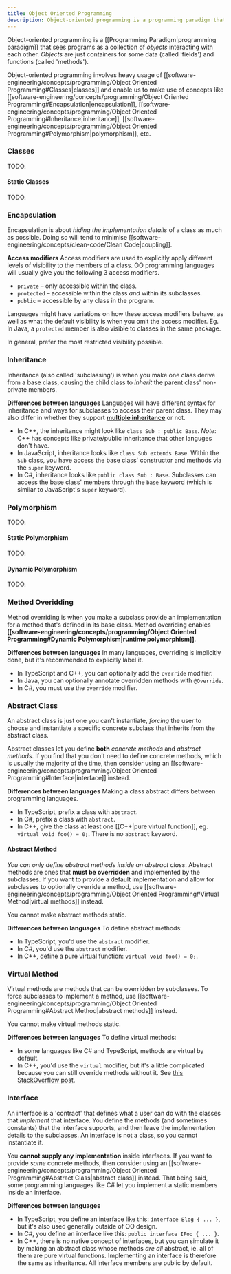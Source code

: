 ```yaml
---
title: Object Oriented Programming
description: Object-oriented programming is a programming paradigm that sees programs as a collection of objects interacting with each other.
---
```

Object-oriented programming is a [[Programming Paradigm|programming paradigm]] that sees programs as a collection of *objects* interacting with each other. *Objects* are just containers for some data (called 'fields') and functions (called 'methods').

Object-oriented programming involves heavy usage of [[software-engineering/concepts/programming/Object Oriented Programming#Classes|classes]] and enable us to make use of concepts like [[software-engineering/concepts/programming/Object Oriented Programming#Encapsulation|encapsulation]], [[software-engineering/concepts/programming/Object Oriented Programming#Inheritance|inheritance]], [[software-engineering/concepts/programming/Object Oriented Programming#Polymorphism|polymorphism]], etc.

### Classes
TODO.

#### Static Classes
TODO.

### Encapsulation
Encapsulation is about *hiding the implementation details* of a class as much as possible. Doing so will tend to minimise [[software-engineering/concepts/clean-code/Clean Code|coupling]].

**Access modifiers**
Access modifiers are used to explicitly apply different levels of visibility to the members of a class. OO programming languages will usually give you the following 3 access modifiers.
- `private` – only accessible within the class.
- `protected` – accessible within the class *and* within its subclasses.
- `public` – accessible by any class in the program.

Languages might have variations on how these access modifiers behave, as well as what the default visibility is when you omit the access modifier. Eg. In Java, a `protected` member is also visible to classes in the same package. 

In general, prefer the most restricted visibility possible.

### Inheritance
Inheritance (also called 'subclassing') is when you make one class derive from a base class, causing the child class to *inherit* the parent class' non-private members.

**Differences between languages**
Languages will have different syntax for inheritance and ways for subclasses to access their parent class. They may also differ in whether they support [**multiple inheritance**](https://en.wikipedia.org/wiki/Multiple_inheritance) or not.
- In C++, the inheritance might look like `class Sub : public Base`. *Note*: C++ has concepts like private/public inheritance that other languges don't have.
- In JavaScript, inheritance looks like `class Sub extends Base`. Within the `Sub` class, you have access the base class' constructor and methods via the `super` keyword.
- In C#, inheritance looks like `public class Sub : Base`. Subclasses can access the base class' members through the `base` keyword (which is similar to JavaScript's `super` keyword).

### Polymorphism
TODO.

#### Static Polymorphism
TODO.

#### Dynamic Polymorphism
TODO.

### Method Overidding
Method overriding is when you make a subclass provide an implementation for a method that's defined in its base class. Method overriding enables **[[software-engineering/concepts/programming/Object Oriented Programming#Dynamic Polymorphism|runtime polymorphism]]**.

**Differences between languages**
In many languages, overriding is implicitly done, but it's recommended to explicitly label it.
- In TypeScript and C++, you can optionally add the `override` modifier.
- In Java, you can optionally annotate overridden methods with `@Override`.
- In C#, you must use the `override` modifier.

### Abstract Class
An abstract class is just one you can't instantiate, *forcing* the user to choose and instantiate a specific concrete subclass that inherits from the abstract class. 

Abstract classes let you define **both** *concrete methods* and *abstract methods*. If you find that you don't need to define concrete methods, which is usually the majority of the time, then consider using an [[software-engineering/concepts/programming/Object Oriented Programming#Interface|interface]] instead.

**Differences between languages**
Making a class abstract differs between programming languages.
- In TypeScript, prefix a class with `abstract`.
- In C#, prefix a class with `abstract`.
- In C++, give the class at least one [[C++|pure virtual function]], eg. `virtual void foo() = 0;`. There is no `abstract` keyword.

#### Abstract Method
*You can only define abstract methods inside an abstract class*. Abstract methods are ones that **must be overridden** and implemented by the subclasses. If you want to provide a default implementation and allow for subclasses to optionally override a method, use [[software-engineering/concepts/programming/Object Oriented Programming#Virtual Method|virtual methods]] instead.

You cannot make abstract methods static.

**Differences between languages**
To define abstract methods:
- In TypeScript, you'd use the `abstract` modifier.
- In C#, you'd use the `abstract` modifier.
- In C++, define a pure virtual function: `virtual void foo() = 0;`.

### Virtual Method
Virtual methods are methods that can be overridden by subclasses. To force subclasses to implement a method, use [[software-engineering/concepts/programming/Object Oriented Programming#Abstract Method|abstract methods]] instead.

You cannot make virtual methods static.

**Differences between languages**
To define virtual methods:
- In some languages like C# and TypeScript, methods are virtual by default.
- In C++, you'd use the `virtual` modifier, but it's a little complicated because you can still override methods without it. See [this StackOverflow post](https://stackoverflow.com/questions/2391679/why-do-we-need-virtual-functions-in-c).

### Interface
An interface is a 'contract' that defines what a user can do with the classes that *implement* that interface. You define the methods (and sometimes constants) that the interface supports, and then leave the implementation details to the subclasses. An interface is not a class, so you cannot instantiate it.

You **cannot supply any implementation** inside interfaces. If you want to provide *some* concrete methods, then consider using an [[software-engineering/concepts/programming/Object Oriented Programming#Abstract Class|abstract class]] instead. That being said, some programming languages like C# let you implement a static members inside an interface.

**Differences between languages**
- In TypeScript, you define an interface like this: `interface Blog { ... }`, but it's also used generally outside of OO design.
- In C#, you define an interface like this: `public interface IFoo { ... }`.
- In C++, there is no native concept of interfaces, but you can simulate it by making an abstract class whose methods *are all* abstract, ie. all of them are pure virtual functions. Implementing an interface is therefore the same as inheritance.
All interface members are public by default.
